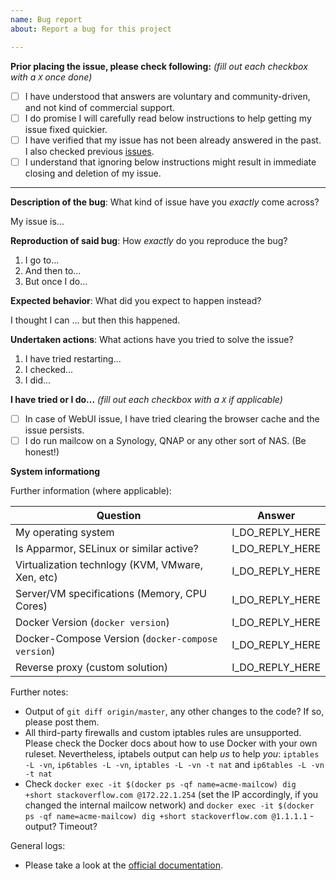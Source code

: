 ```yaml
---
name: Bug report
about: Report a bug for this project

---
```

<!--
  For community support and other discussions, you are welcome to visit us on our community channels listed at https://mailcow.github.io/mailcow-dockerized-docs/#community-support. For professional commercial support, please check out https://mailcow.github.io/mailcow-dockerized-docs/#commercial-support instead
-->

**Prior placing the issue, please check following:** *(fill out each checkbox with a `X` once done)*
- [ ] I have understood that answers are voluntary and community-driven, and not kind of commercial support.
- [ ] I do promise I will carefully read below instructions to help getting my issue fixed quickier.
- [ ] I have verified that my issue has not been already answered in the past. I also checked previous [issues](https://github.com/mailcow/mailcow-dockerized/issues).
- [ ] I understand that ignoring below instructions might result in immediate closing and deletion of my issue.

---

**Description of the bug**: What kind of issue have you *exactly* come across?
<!--
  This should be a clear and concise description of what the bug is. What EXACTLY does happen?
  If applicable, add screenshots to help explain your problem. Very useful for bugs in mailcow UI.
  Write your detailed description below.
-->

My issue is...

**Reproduction of said bug**: How *exactly* do you reproduce the bug?
<!--
  Here it is really helpful to know how exactly you are able to reproduce the reported issue.
  Meaning: What are the exact steps - one by one - to get the above described behavior.
  Screenshots can be added, if helpful. Add the text below.
-->

1. I go to...
2. And then to...
3. But once I do...

**Expected behavior**: What did you expect to happen instead?
<!--
  We now know what kind of issue you are experiencing and how, and the best case, this can be
  reproduced in a reliable way. Please tell us now, what you expected to happen.
  This can be quite short usually. Please add text below.
-->

I thought I can ... but then this happened.

**Undertaken actions**: What actions have you tried to solve the issue?
<!--
  Near the end of the issue we would like to know what you have tried fixing the reported issue.
  This helps to prevent all kind of "Have you already tried this and that?" questions which might
  delay the actual solution in the first place. Please be accurate. Add actions below.
-->

1. I have tried restarting...
2. I checked...
3. I did...

__I have tried or I do...__ *(fill out each checkbox with a `X` if applicable)*
- [ ] In case of WebUI issue, I have tried clearing the browser cache and the issue persists.
- [ ] I do run mailcow on a Synology, QNAP or any other sort of NAS. (Be honest!)

**System informationg**
<!--
  In this stage we would kindly ask you to attach logs or general system information about your setup.
  Please carefully read the questions and instructions below.
-->

Further information (where applicable):

| Question | Answer |
| --- | --- |
| My operating system | I_DO_REPLY_HERE |
| Is Apparmor, SELinux or similar active? | I_DO_REPLY_HERE |
| Virtualization technlogy (KVM, VMware, Xen, etc) | I_DO_REPLY_HERE |
| Server/VM specifications (Memory, CPU Cores) | I_DO_REPLY_HERE |
| Docker Version (`docker version`) | I_DO_REPLY_HERE |
| Docker-Compose Version (`docker-compose version`) | I_DO_REPLY_HERE |
| Reverse proxy (custom solution) | I_DO_REPLY_HERE |

Further notes:
 - Output of `git diff origin/master`, any other changes to the code? If so, please post them.
 - All third-party firewalls and custom iptables rules are unsupported. Please check the Docker docs about how to use Docker with your own ruleset. Nevertheless, iptabels output can help _us_ to help _you_: `iptables -L -vn`, `ip6tables -L -vn`, `iptables -L -vn -t nat` and `ip6tables -L -vn -t nat `
 - Check `docker exec -it $(docker ps -qf name=acme-mailcow) dig +short stackoverflow.com @172.22.1.254` (set the IP accordingly, if you changed the internal mailcow network) and `docker exec -it $(docker ps -qf name=acme-mailcow) dig +short stackoverflow.com @1.1.1.1` - output? Timeout?
 
 General logs:
- Please take a look at the [official documentation](https://mailcow.github.io/mailcow-dockerized-docs/debug-logs/).
